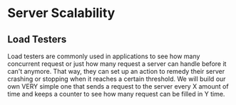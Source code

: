 # Server Scalability

## Load Testers

Load testers are commonly used in applications to see how many concurrent request or just how many request a server can handle before it can't anymore. That way, they can set up an action to remedy their server crashing or stopping when it reaches a certain threshold. We will build our own VERY simple one that sends a request to the server every X amount of time and keeps a counter to see how many request can be filled in Y time.